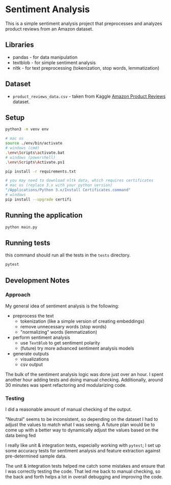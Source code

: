 # Sentiment Analysis

This is a simple sentiment analysis project that preprocesses and analyzes product reviews from an Amazon dataset.

## Libraries

- pandas - for data manipulation
- textblob - for simple sentiment analysis
- nltk - for text preprocessing (tokenization, stop words, lemmatization)

## Dataset

- `product_reviews_data.csv` - taken from Kaggle [Amazon Product Reviews](https://www.kaggle.com/datasets/yasserh/amazon-product-reviews-dataset) dataset.


## Setup

```bash
python3 -m venv env

# mac os
source ./env/bin/activate
# windows (cmd)
.\env\Scripts\activate.bat
# windows (powershell)
.\env\Scripts\Activate.ps1

pip install -r requirements.txt

# you may need to download nltk data, which requires certificates
# mac os (replace 3.x with your python version)
"/Applications/Python 3.x/Install Certificates.command"
# windows
pip install --upgrade certifi
```

## Running the application

```bash
python main.py
```

## Running tests

this command should run all the tests in the `tests` directory.

```bash
pytest
```

## Development Notes

### Approach

My general idea of sentiment analysis is the following:
- preprocess the text
    - tokenization (like a simple version of creating embeddings)
    - remove unnecessary words (stop words)
    - "normalizing" words (lemmatization)
- perform sentiment analysis
    - use `TextBlob` to get sentiment polarity
    - (future) try more advanced sentiment analysis models
- generate outputs
    - visualizations
    - csv output

The bulk of the sentiment analysis logic was done just over an hour. 
I spent another hour adding tests and doing manual checking.
Additionally, around 30 minutes was spent refactoring and modularizing code.

### Testing

I did a reasonable amount of manual checking of the output. 

"Neutral" seems to be inconsistent, so depending on the dataset I had to adjust the values to match what I was seeing. A future plan would be to come up with a better way to dynamically adjust the values based on the data being fed

I really like unit & integration tests, especially working with `pytest`; I set up some accuracy tests for sentiment analysis and feature extraction against pre-determined sample data.

The unit & integration tests helped me catch some mistakes and ensure that I was correctly testing the code. That led me back to manual checking, so the back and forth helps a lot in overall debugging and improving the code.